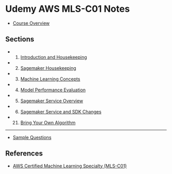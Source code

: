 # Udemy AWS MLS-C01 Notes

- [Course Overview](./overview.md)

## Sections

- 1. [Introduction and Housekeeping](./01_introduction_and_housekeeping.md)
- 2. [Sagemaker Housekeeping](./02_sagemaker_housekeeping.md)
- 3. [Machine Learning Concepts](./03_ml_concepts.md)
- 4. [Model Performance Evaluation](./04_model_performance_evaluation.md)
- 5. [Sagemaker Service Overview](./05_sagemaker_service_overview.md)
- 6. [Sagemaker Service and SDK Changes](./06_sagemaker_service_and_sdk_changes.md)
- 21. [Bring Your Own Algorithm](./21_bringing_your_own_algorithm.md)

---

- [Sample Questions](./sample_questions.md)

## References

- [AWS Certified Machine Learning Specialty (MLS-C01)](https://www.udemy.com/course/aws-machine-learning-a-complete-guide-with-python/)

